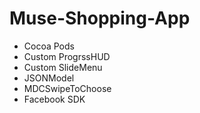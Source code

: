 # Muse-Shopping-App

- Cocoa Pods
- Custom ProgrssHUD
- Custom SlideMenu
- JSONModel
- MDCSwipeToChoose
- Facebook SDK 
